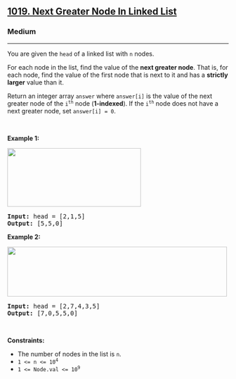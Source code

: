 <h2><a href="https://leetcode.com/problems/next-greater-node-in-linked-list/">1019. Next Greater Node In Linked List</a></h2><h3>Medium</h3><hr><div><p>You are given the <code data-copier-init="true">head</code> of a linked list with <code data-copier-init="true">n</code> nodes.</p>

<p>For each node in the list, find the value of the <strong>next greater node</strong>. That is, for each node, find the value of the first node that is next to it and has a <strong>strictly larger</strong> value than it.</p>

<p>Return an integer array <code data-copier-init="true">answer</code> where <code data-copier-init="true">answer[i]</code> is the value of the next greater node of the <code data-copier-init="true">i<sup>th</sup></code> node (<strong>1-indexed</strong>). If the <code data-copier-init="true">i<sup>th</sup></code> node does not have a next greater node, set <code data-copier-init="true">answer[i] = 0</code>.</p>

<p>&nbsp;</p>
<p><strong class="example">Example 1:</strong></p>
<img alt="" src="https://assets.leetcode.com/uploads/2021/08/05/linkedlistnext1.jpg" style="width: 304px; height: 133px;">
<pre data-copier-init="true"><strong>Input:</strong> head = [2,1,5]
<strong>Output:</strong> [5,5,0]
</pre>

<p><strong class="example">Example 2:</strong></p>
<img alt="" src="https://assets.leetcode.com/uploads/2021/08/05/linkedlistnext2.jpg" style="width: 500px; height: 113px;">
<pre data-copier-init="true"><strong>Input:</strong> head = [2,7,4,3,5]
<strong>Output:</strong> [7,0,5,5,0]
</pre>

<p>&nbsp;</p>
<p><strong>Constraints:</strong></p>

<ul>
	<li>The number of nodes in the list is <code data-copier-init="true">n</code>.</li>
	<li><code data-copier-init="true">1 &lt;= n &lt;= 10<sup>4</sup></code></li>
	<li><code data-copier-init="true">1 &lt;= Node.val &lt;= 10<sup>9</sup></code></li>
</ul>
</div>